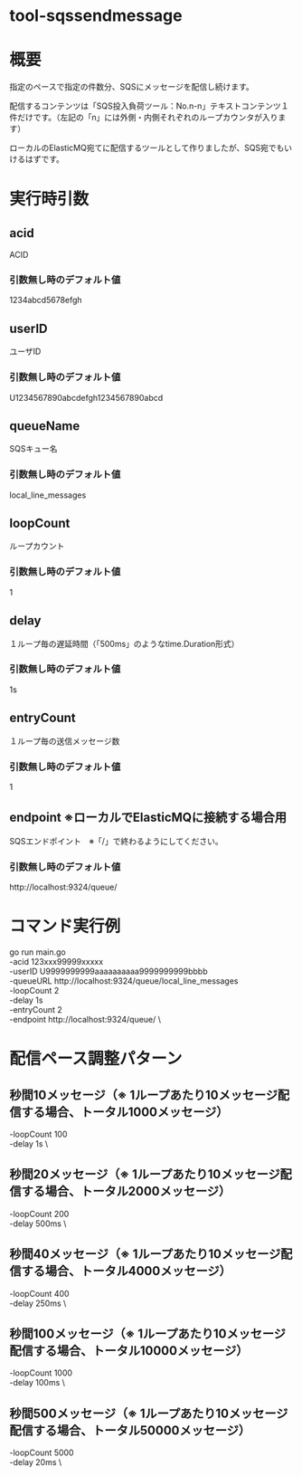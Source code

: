 # tool-sqssendmessage

# 概要

指定のペースで指定の件数分、SQSにメッセージを配信し続けます。

配信するコンテンツは「SQS投入負荷ツール：No.n-n」テキストコンテンツ１件だけです。（左記の「n」には外側・内側それぞれのループカウンタが入ります）

ローカルのElasticMQ宛てに配信するツールとして作りましたが、SQS宛でもいけるはずです。

# 実行時引数

## acid

ACID

### 引数無し時のデフォルト値

1234abcd5678efgh

## userID

ユーザID

### 引数無し時のデフォルト値

U1234567890abcdefgh1234567890abcd

## queueName

SQSキュー名

### 引数無し時のデフォルト値

local_line_messages

## loopCount

ループカウント

### 引数無し時のデフォルト値

1

## delay

１ループ毎の遅延時間（「500ms」のようなtime.Duration形式）

### 引数無し時のデフォルト値

1s

## entryCount

１ループ毎の送信メッセージ数

### 引数無し時のデフォルト値

1

## endpoint ※ローカルでElasticMQに接続する場合用

SQSエンドポイント　※「/」で終わるようにしてください。

### 引数無し時のデフォルト値

http://localhost:9324/queue/

# コマンド実行例
go run main.go \
-acid 123xxx99999xxxxx \
-userID U9999999999aaaaaaaaaa9999999999bbbb \
-queueURL http://localhost:9324/queue/local_line_messages \
-loopCount 2 \
-delay 1s \
-entryCount 2 \
-endpoint http://localhost:9324/queue/ \

# 配信ペース調整パターン

## 秒間10メッセージ（※ 1ループあたり10メッセージ配信する場合、トータル1000メッセージ）

-loopCount 100 \
-delay 1s \

## 秒間20メッセージ（※ 1ループあたり10メッセージ配信する場合、トータル2000メッセージ）

-loopCount 200 \
-delay 500ms \

## 秒間40メッセージ（※ 1ループあたり10メッセージ配信する場合、トータル4000メッセージ）

-loopCount 400 \
-delay 250ms \

## 秒間100メッセージ（※ 1ループあたり10メッセージ配信する場合、トータル10000メッセージ）

-loopCount 1000 \
-delay 100ms \

## 秒間500メッセージ（※ 1ループあたり10メッセージ配信する場合、トータル50000メッセージ）

-loopCount 5000 \
-delay 20ms \
